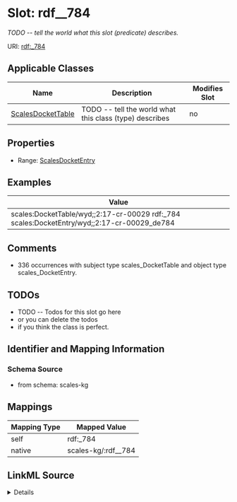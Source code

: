 

# Slot: rdf__784


_TODO -- tell the world what this slot (predicate) describes._





URI: [rdf:_784](http://www.w3.org/1999/02/22-rdf-syntax-ns#_784)



<!-- no inheritance hierarchy -->





## Applicable Classes

| Name | Description | Modifies Slot |
| --- | --- | --- |
| [ScalesDocketTable](../classes/ScalesDocketTable.md) | TODO -- tell the world what this class (type) describes |  no  |







## Properties

* Range: [ScalesDocketEntry](../classes/ScalesDocketEntry.md)






## Examples

| Value |
| --- |
| scales:DocketTable/wyd;;2:17-cr-00029 rdf:_784 scales:DocketEntry/wyd;;2:17-cr-00029_de784 |

## Comments

* 336 occurrences with subject type scales_DocketTable and object type scales_DocketEntry.

## TODOs

* TODO -- Todos for this slot go here
* or you can delete the todos
* if you think the class is perfect.

## Identifier and Mapping Information







### Schema Source


* from schema: scales-kg




## Mappings

| Mapping Type | Mapped Value |
| ---  | ---  |
| self | rdf:_784 |
| native | scales-kg/:rdf__784 |




## LinkML Source

<details>
```yaml
name: rdf__784
description: TODO -- tell the world what this slot (predicate) describes.
todos:
- TODO -- Todos for this slot go here
- or you can delete the todos
- if you think the class is perfect.
comments:
- 336 occurrences with subject type scales_DocketTable and object type scales_DocketEntry.
examples:
- value: scales:DocketTable/wyd;;2:17-cr-00029 rdf:_784 scales:DocketEntry/wyd;;2:17-cr-00029_de784
from_schema: scales-kg
rank: 1000
slot_uri: rdf:_784
alias: rdf__784
domain_of:
- scales_DocketTable
range: scales_DocketEntry

```
</details>